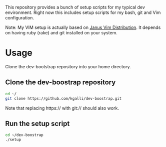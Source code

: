 This repository provides a bunch of setup scripts for my typical dev
environment. Right now this includes setup scripts for my bash, git and
Vim configuration.

Note: My VIM setup is actually based on [Janus Vim Distribution](https://github.com/carlhuda/janus).
It depends on having ruby (rake) and git installed on your system.

# Usage
Clone the dev-bootstrap repository into your home directory.

## Clone the dev-boostrap repository

```bash
cd ~/
git clone https://github.com/kgalli/dev-boostrap.git
```

Note that replacing https:// with git:// should also work.


## Run the setup script

```bash
cd ~/dev-boostrap
./setup
```

